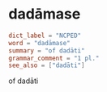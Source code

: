 # dadāmase

``` toml
dict_label = "NCPED"
word = "dadāmase"
summary = "of dadāti"
grammar_comment = "1 pl."
see_also = ["dadāti"]
```

of dadāti

